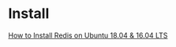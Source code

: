 # Install
[How to Install Redis on Ubuntu 18.04 & 16.04 LTS](https://tecadmin.net/install-redis-ubuntu/)
